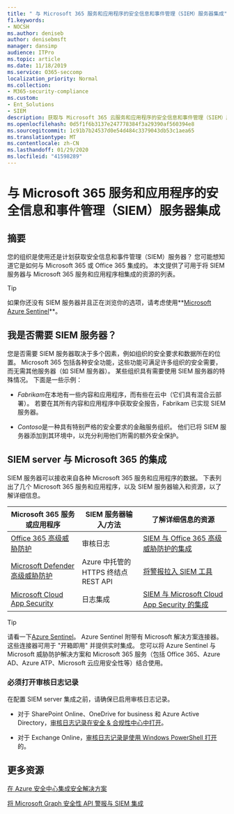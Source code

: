 ```yaml
---
title: " 与 Microsoft 365 服务和应用程序的安全信息和事件管理（SIEM）服务器集成"
f1.keywords:
- NOCSH
ms.author: deniseb
author: denisebmsft
manager: dansimp
audience: ITPro
ms.topic: article
ms.date: 11/18/2019
ms.service: O365-seccomp
localization_priority: Normal
ms.collection:
- M365-security-compliance
ms.custom:
- Ent_Solutions
- SIEM
description: 获取与 Microsoft 365 云服务和应用程序的安全信息和事件管理（SIEM）服务器集成的概述
ms.openlocfilehash: 0d5f1f6b3137e247778384f3a29390af560394e8
ms.sourcegitcommit: 1c91b7b24537d0e54d484c3379043db53c1aea65
ms.translationtype: MT
ms.contentlocale: zh-CN
ms.lasthandoff: 01/29/2020
ms.locfileid: "41598289"
---
```

#  <a name="security-information-and-event-management-siem-server-integration-with-microsoft-365-services-and-applications"></a>与 Microsoft 365 服务和应用程序的安全信息和事件管理（SIEM）服务器集成

## <a name="summary"></a>摘要

您的组织是使用还是计划获取安全信息和事件管理（SIEM）服务器？ 您可能想知道它是如何与 Microsoft 365 或 Office 365 集成的。 本文提供了可用于将 SIEM 服务器与 Microsoft 365 服务和应用程序相集成的资源的列表。

> [!TIP]
> 如果你还没有 SIEM 服务器并且正在浏览你的选项，请考虑使用**[Microsoft Azure Sentinel](https://docs.microsoft.com/azure/sentinel/overview)**。

## <a name="do-i-need-a-siem-server"></a>我是否需要 SIEM 服务器？

您是否需要 SIEM 服务器取决于多个因素，例如组织的安全要求和数据所在的位置。 Microsoft 365 包括各种安全功能，这些功能可满足许多组织的安全需要，而无需其他服务器（如 SIEM 服务器）。 某些组织具有需要使用 SIEM 服务器的特殊情况。 下面是一些示例：

- *Fabrikam*在本地有一些内容和应用程序，而有些在云中（它们具有混合云部署）。 若要在其所有内容和应用程序中获取安全报告，Fabrikam 已实现 SIEM 服务器。 

- *Contoso*是一种具有特别严格的安全要求的金融服务组织。 他们已将 SIEM 服务器添加到其环境中，以充分利用他们所需的额外安全保护。

## <a name="siem-server-integration-with-microsoft-365"></a>SIEM server 与 Microsoft 365 的集成

SIEM 服务器可以接收来自各种 Microsoft 365 服务和应用程序的数据。 下表列出了几个 Microsoft 365 服务和应用程序，以及 SIEM 服务器输入和资源，以了解详细信息。 

| Microsoft 365 服务或应用程序 | SIEM 服务器输入/方法 | 了解详细信息的资源 |
| --- | --- | --- |
| [Office 365 高级威胁防护](office-365-atp.md)  | 审核日志 | [SIEM 与 Office 365 高级威胁防护的集成](siem-integration-with-office-365-ti.md) |
| [Microsoft Defender 高级威胁防护](https://docs.microsoft.com/windows/security/threat-protection/) | Azure 中托管的 HTTPS 终结点 <br/>REST API| [将警报拉入 SIEM 工具](https://docs.microsoft.com/windows/security/threat-protection/microsoft-defender-atp/configure-siem) |
| [Microsoft Cloud App Security](https://docs.microsoft.com/cloud-app-security/what-is-cloud-app-security) | 日志集成 | [SIEM 与 Microsoft Cloud App Security 的集成](https://docs.microsoft.com/cloud-app-security/siem) |

> [!TIP]
> 请看一下[Azure Sentinel](https://docs.microsoft.com/azure/sentinel/overview)。 Azure Sentinel 附带有 Microsoft 解决方案连接器。 这些连接器可用于 "开箱即用" 并提供实时集成。 您可以将 Azure Sentinel 与 Microsoft 威胁防护解决方案和 Microsoft 365 服务（包括 Office 365、Azure AD、Azure ATP、Microsoft 云应用安全性等）结合使用。

### <a name="audit-logging-must-be-turned-on"></a>必须打开审核日志记录

在配置 SIEM server 集成之前，请确保已启用审核日志记录。 

- 对于 SharePoint Online、OneDrive for business 和 Azure Active Directory，[审核日志记录在安全 & 合规性中心中打开](https://docs.microsoft.com/office365/securitycompliance/turn-audit-log-search-on-or-off)。

- 对于 Exchange Online，[审核日志记录是使用 Windows PowerShell 打开](https://docs.microsoft.com/office365/securitycompliance/enable-mailbox-auditing)的。
 
## <a name="more-resources"></a>更多资源

[在 Azure 安全中心集成安全解决方案](https://docs.microsoft.com/azure/security-center/security-center-partner-integration#exporting-data-to-a-siem)

[将 Microsoft Graph 安全性 API 警报与 SIEM 集成](https://docs.microsoft.com/graph/security-integration)